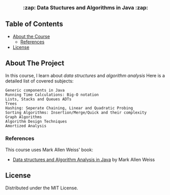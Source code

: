 <p align="center">

  <h3 align="center"> :zap: Data Stuctures and Algorithms in Java :zap:</h3>
  

## Table of Contents

* [About the Course](#about-the-project)
  * [References](#references)
* [License](#license)




## About The Project

In this course, I learn about *data structures* and *algorithm analysis*
Here is a detailed list of covered subjects:

```
Generic components in Java
Running Time Calculations: Big-O notation
Lists, Stacks and Queues ADTs
Trees
Hashing: Seperate Chaining, Linear and Quadratic Probing
Sorting Algorithms: Insertion/Merge/Quick and their complexity
Graph Algorithms
Algorithm Design Techniques
Amortized Analysis
```


### References

This course uses Mark Allen Weiss' book:
* [ Data structures and Algorithm Analysis in Java](https://www.python.org/)  by Mark Allen Weiss


## License

Distributed under the MIT License.

